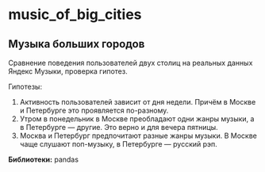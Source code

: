 # music_of_big_cities
## Музыка больших городов
Сравнение поведения пользователей двух столиц на реальных данных Яндекс Музыки, проверка гипотез.

Гипотезы:
1.	Активность пользователей зависит от дня недели. Причём в Москве и Петербурге это проявляется по-разному.
2.	Утром в понедельник в Москве преобладают одни жанры музыки, а в Петербурге — другие. Это верно и для вечера пятницы.
3.	Москва и Петербург предпочитают разные жанры музыки. В Москве чаще слушают поп-музыку, в Петербурге — русский рэп.

**Библиотеки:** pandas
